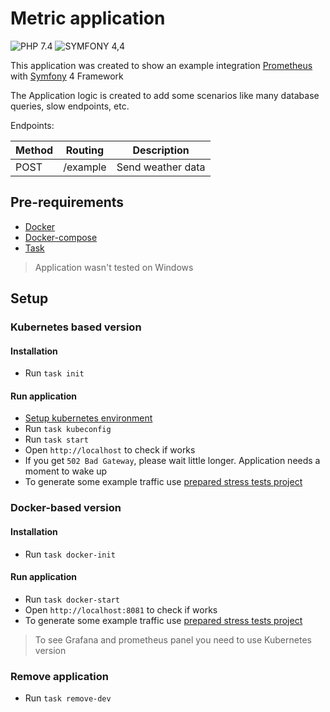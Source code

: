 # Metric application

![PHP 7.4](https://img.shields.io/badge/PHP-7.4-green)
![SYMFONY 4,4](https://img.shields.io/badge/SYMFONY-4.4-green)

This application was created to show an example integration [Prometheus](http://prometheus.io) with [Symfony](https://symfony.com/) 4 Framework

The Application logic is created to add some scenarios like many database queries, slow endpoints, etc.

Endpoints:

| Method | Routing         | Description                |
|--------|-----------------|----------------------------|
| POST   | /example        | Send weather data          |

## Pre-requirements

- [Docker](https://www.docker.com/)
- [Docker-compose](https://docs.docker.com/compose/)
- [Task](https://taskfile.dev)

> Application wasn't tested on Windows

## Setup

### Kubernetes based version

#### Installation

- Run `task init`

#### Run application

- [Setup kubernetes environment](/devops/README.md)
- Run `task kubeconfig`
- Run `task start`
- Open `http://localhost` to check if works
- If you get `502 Bad Gateway`, please wait little longer. Application needs a moment to wake up
- To generate some example traffic use [prepared stress tests project](/tests/README.md)

### Docker-based version

#### Installation

- Run `task docker-init`

#### Run application

- Run `task docker-start`
- Open `http://localhost:8081` to check if works
- To generate some example traffic use [prepared stress tests project](/tests/README.md)

> To see Grafana and prometheus panel you need to use Kubernetes version

### Remove application

- Run `task remove-dev`
